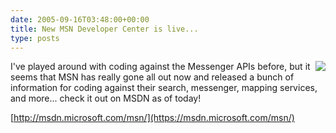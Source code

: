 ```yaml
---
date: 2005-09-16T03:48:00+00:00
title: New MSN Developer Center is live...
type: posts
---
```

<img src="http://msdn.microsoft.com/msn/art/right_bnr_msn.jpg" align="right" />I've played around with coding against the Messenger APIs before, but it seems that MSN has really gone all out now and released a bunch of information for coding against their search, messenger, mapping services, and more... check it out on MSDN as of today!

[http://msdn.microsoft.com/msn/](https://msdn.microsoft.com/msn/)
